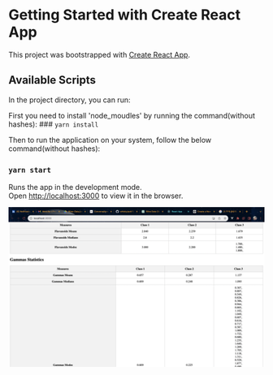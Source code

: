 # Getting Started with Create React App

This project was bootstrapped with [Create React App](https://github.com/facebook/create-react-app).

## Available Scripts

In the project directory, you can run:

  First you need to install 'node_moudles' by running the command(without hashes): ### `yarn install`

  Then to run the application on your system, follow the below command(without hashes):

  ### `yarn start`

Runs the app in the development mode.\
Open [http://localhost:3000](http://localhost:3000) to view it in the browser.

![alt text](https://github.com/whiskyJack11/manufac/blob/main/image.png?raw=true)

